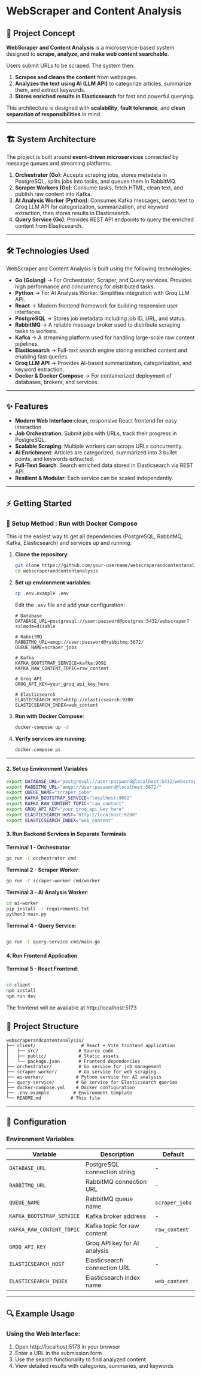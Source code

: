 # WebScraper and Content Analysis  

## 📖 Project Concept  

**WebScraper and Content Analysis** is a microservice-based system designed to **scrape, analyze, and make web content searchable**.  

Users submit URLs to be scraped. The system then:  
1. **Scrapes and cleans the content** from webpages.  
2. **Analyzes the text using AI (LLM API)** to categorize articles, summarize them, and extract keywords.  
3. **Stores enriched results in Elasticsearch** for fast and powerful querying.  

This architecture is designed with **scalability**, **fault tolerance**, and **clean separation of responsibilities** in mind.  

---

## 🏗️ System Architecture  

The project is built around **event-driven microservices** connected by message queues and streaming platforms.  

1. **Orchestrator (Go)**: Accepts scraping jobs, stores metadata in PostgreSQL, splits jobs into tasks, and queues them in RabbitMQ.  
2. **Scraper Workers (Go)**: Consume tasks, fetch HTML, clean text, and publish raw content into Kafka.  
3. **AI Analysis Worker (Python)**: Consumes Kafka messages, sends text to Groq LLM API for categorization, summarization, and keyword extraction, then stores results in Elasticsearch.  
4. **Query Service (Go)**: Provides REST API endpoints to query the enriched content from Elasticsearch.  

---

## 🛠️ Technologies Used  

WebScraper and Content Analysis is built using the following technologies:  

- **Go (Golang)** → For Orchestrator, Scraper, and Query services. Provides high performance and concurrency for distributed tasks.  
- **Python** → For AI Analysis Worker. Simplifies integration with Groq LLM API.  
- **React** → Modern frontend framework for building responsive user interfaces.
- **PostgreSQL** → Stores job metadata including job ID, URL, and status.  
- **RabbitMQ** → A reliable message broker used to distribute scraping tasks to workers.  
- **Kafka** → A streaming platform used for handling large-scale raw content pipelines.  
- **Elasticsearch** → Full-text search engine storing enriched content and enabling fast queries.  
- **Groq LLM API** → Provides AI-based summarization, categorization, and keyword extraction.  
- **Docker & Docker Compose** → For containerized deployment of databases, brokers, and services.  

---

## ✨ Features  

- **Modern Web Interface**:clean, responsive React frontend for easy interaction
- **Job Orchestration**: Submit jobs with URLs, track their progress in PostgreSQL.  
- **Scalable Scraping**: Multiple workers can scrape URLs concurrently.  
- **AI Enrichment**: Articles are categorized, summarized into 3 bullet points, and keywords extracted.  
- **Full-Text Search**: Search enriched data stored in Elasticsearch via REST API.  
- **Resilient & Modular**: Each service can be scaled independently.  

---

## ⚡ Getting Started  
 


### 🔹 Setup Method : Run with Docker Compose 

This is the easiest way to get all dependencies (PostgreSQL, RabbitMQ, Kafka, Elasticsearch) and services up and running.  

1. **Clone the repository**:  
   ```bash
   git clone https://github.com/your-username/webscraperandcontentanalysis.git
   cd webscraperandcontentanalysis
   ```

2. **Set up environment variables**:
   ```bash
   cp .env.example .env
   ```
   
   Edit the `.env` file and add your configuration:
   ```env
   # Database
   DATABASE_URL=postgresql://user:password@postgres:5432/webscraper?sslmode=disable
   
   # RabbitMQ
   RABBITMQ_URL=amqp://user:password@rabbitmq:5672/
   QUEUE_NAME=scraper_jobs
   
   # Kafka
   KAFKA_BOOTSTRAP_SERVICE=kafka:9092
   KAFKA_RAW_CONTENT_TOPIC=raw_content
   
   # Groq API
   GROQ_API_KEY=your_groq_api_key_here
   
   # Elasticsearch
   ELASTICSEARCH_HOST=http://elasticsearch:9200
   ELASTICSEARCH_INDEX=web_content
   ```

3. **Run with Docker Compose**:
   ```bash
   docker-compose up -d
   ```

4. **Verify services are running**:
   ```bash
   docker-compose ps
   ```

---

#### 2. Set up Environment Variables
```bash
export DATABASE_URL="postgresql://user:password@localhost:5432/webscraper?sslmode=disable"
export RABBITMQ_URL="amqp://user:password@localhost:5672/"
export QUEUE_NAME="scraper_jobs"
export KAFKA_BOOTSTRAP_SERVICE="localhost:9092"
export KAFKA_RAW_CONTENT_TOPIC="raw_content"
export GROQ_API_KEY="your_groq_api_key_here"
export ELASTICSEARCH_HOST="http://localhost:9200"
export ELASTICSEARCH_INDEX="web_content"
```

#### 3. Run Backend Services in Separate Terminals

**Terminal 1 - Orchestrator**:
```bash
go run -C orchestrator cmd
```

**Terminal 2 - Scraper Worker**:
```bash
go run -C scraper-worker cmd/worker
```

**Terminal 3 - AI Analysis Worker**:
```bash
cd ai-worker
pip install -r requirements.txt
python3 main.py
```

**Terminal 4 - Query Service**:
```bash

go run -C query-service cmd/main.go
```

#### 4. Run Frontend Application

**Terminal 5 - React Frontend**:
```bash

cd client
npm install 
npm run dev
```
The frontend will be available at http://localhost:5173

## 📁 Project Structure

```
webscraperandcontentanalysis/
├── client/                 # React + Vite frontend application
│   ├── src/               # Source code
│   ├── public/            # Static assets
│   └── package.json       # Frontend dependencies
├── orchestrator/          # Go service for job management
├── scraper-worker/        # Go service for web scraping
├── ai-worker/            # Python service for AI analysis
├── query-service/        # Go service for Elasticsearch queries
├── docker-compose.yml    # Docker configuration
├── .env.example         # Environment template
└── README.md           # This file
```


---

## 🔧 Configuration

### Environment Variables

| Variable | Description | Default |
|----------|-------------|---------|
| `DATABASE_URL` | PostgreSQL connection string | - |
| `RABBITMQ_URL` | RabbitMQ connection URL | - |
| `QUEUE_NAME` | RabbitMQ queue name | `scraper_jobs` |
| `KAFKA_BOOTSTRAP_SERVICE` | Kafka broker address | - |
| `KAFKA_RAW_CONTENT_TOPIC` | Kafka topic for raw content | `raw_content` |
| `GROQ_API_KEY` | Groq API key for AI analysis | - |
| `ELASTICSEARCH_HOST` | Elasticsearch connection URL | - |
| `ELASTICSEARCH_INDEX` | Elasticsearch index name | `web_content` |

---


## 🔍 Example Usage

### Using the Web Interface:
1. Open http://localhost:5173 in your browser
2. Enter a URL in the submission form
4. Use the search functionality to find analyzed content
5. View detailed results with categories, summaries, and keywords